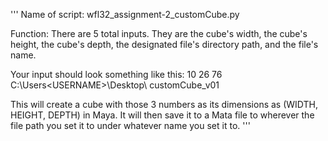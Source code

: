 '''
Name of script:
wfl32_assignment-2_customCube.py

Function:
There are 5 total inputs. They are the cube's width, the cube's height, the cube's depth, the designated file's directory path, and the file's name.

Your input should look something like this:
10 26 76 C:\Users\<USERNAME>\Desktop\ customCube_v01

This will create a cube with those 3 numbers as its dimensions as (WIDTH, HEIGHT, DEPTH) in Maya. It will then save it to a Mata file to wherever the file path you set it to under whatever name you set it to.
'''